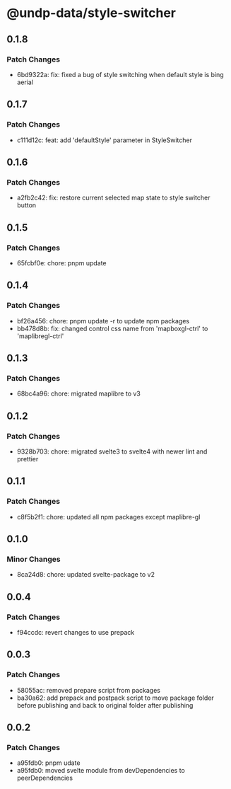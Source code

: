 # @undp-data/style-switcher

## 0.1.8

### Patch Changes

- 6bd9322a: fix: fixed a bug of style switching when default style is bing aerial

## 0.1.7

### Patch Changes

- c111d12c: feat: add 'defaultStyle' parameter in StyleSwitcher

## 0.1.6

### Patch Changes

- a2fb2c42: fix: restore current selected map state to style switcher button

## 0.1.5

### Patch Changes

- 65fcbf0e: chore: pnpm update

## 0.1.4

### Patch Changes

- bf26a456: chore: pnpm update -r to update npm packages
- bb478d8b: fix: changed control css name from 'mapboxgl-ctrl' to 'maplibregl-ctrl'

## 0.1.3

### Patch Changes

- 68bc4a96: chore: migrated maplibre to v3

## 0.1.2

### Patch Changes

- 9328b703: chore: migrated svelte3 to svelte4 with newer lint and prettier

## 0.1.1

### Patch Changes

- c8f5b2f1: chore: updated all npm packages except maplibre-gl

## 0.1.0

### Minor Changes

- 8ca24d8: chore: updated svelte-package to v2

## 0.0.4

### Patch Changes

- f94ccdc: revert changes to use prepack

## 0.0.3

### Patch Changes

- 58055ac: removed prepare script from packages
- ba30a62: add prepack and postpack script to move package folder before publishing and back to original folder after publishing

## 0.0.2

### Patch Changes

- a95fdb0: pnpm udate
- a95fdb0: moved svelte module from devDependencies to peerDependencies
